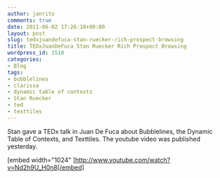 ```yaml
---
author: janrito
comments: true
date: 2011-06-02 17:26:18+00:00
layout: post
slug: tedxjuandefuca-stan-ruecker-rich-prospect-browsing
title: TEDxJuanDeFuca Stan Ruecker Rich Prospect Browsing
wordpress_id: 1518
categories:
- Blog
tags:
- bubblelines
- clarissa
- dynamic table of contexts
- Stan Ruecker
- ted
- texttiles
---
```


Stan gave a TEDx talk in Juan De Fuca about Bubblelines, the Dynamic Table of Contexts, and Texttiles. The youtube video was published yesterday.


[embed width="1024"  ]http://www.youtube.com/watch?v=Nd2h9U_H0n8[/embed]

